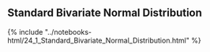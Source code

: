 Standard Bivariate Normal Distribution
------

{% include "../notebooks-html/24_1_Standard_Bivariate_Normal_Distribution.html" %}
